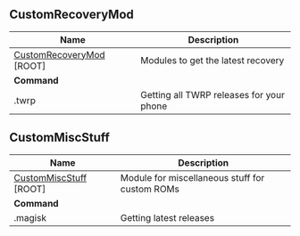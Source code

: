 ## CustomRecoveryMod

| Name                                                         | Description                              |
| ------------------------------------------------------------ | ---------------------------------------- |
| [CustomRecoveryMod](https://gitlab.com/CakesTwix/friendly-userbot-modules/-/tree/master/CustomROMs) [ROOT] | Modules to get the latest recovery       |
| **Command**                                                  |                                          |
| .twrp <codename>                                             | Getting all TWRP releases for your phone |

## CustomMiscStuff

| Name                                                         | Description                                    |
| ------------------------------------------------------------ | ---------------------------------------------- |
| [CustomMiscStuff](https://gitlab.com/CakesTwix/friendly-userbot-modules/-/tree/master/CustomROMs) [ROOT] | Module for miscellaneous stuff for custom ROMs |
| **Command**                                                  |                                                |
| .magisk                                                      | Getting latest releases                        |